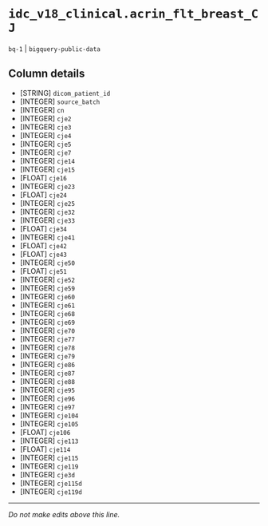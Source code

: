 # `idc_v18_clinical.acrin_flt_breast_CJ`
`bq-1` | `bigquery-public-data`

## Column details
* [STRING]    `dicom_patient_id`
* [INTEGER]   `source_batch`
* [INTEGER]   `cn`
* [INTEGER]   `cje2`
* [INTEGER]   `cje3`
* [INTEGER]   `cje4`
* [INTEGER]   `cje5`
* [INTEGER]   `cje7`
* [INTEGER]   `cje14`
* [INTEGER]   `cje15`
* [FLOAT]     `cje16`
* [INTEGER]   `cje23`
* [FLOAT]     `cje24`
* [INTEGER]   `cje25`
* [INTEGER]   `cje32`
* [INTEGER]   `cje33`
* [FLOAT]     `cje34`
* [INTEGER]   `cje41`
* [FLOAT]     `cje42`
* [FLOAT]     `cje43`
* [INTEGER]   `cje50`
* [FLOAT]     `cje51`
* [INTEGER]   `cje52`
* [INTEGER]   `cje59`
* [INTEGER]   `cje60`
* [INTEGER]   `cje61`
* [INTEGER]   `cje68`
* [INTEGER]   `cje69`
* [INTEGER]   `cje70`
* [INTEGER]   `cje77`
* [INTEGER]   `cje78`
* [INTEGER]   `cje79`
* [INTEGER]   `cje86`
* [INTEGER]   `cje87`
* [INTEGER]   `cje88`
* [INTEGER]   `cje95`
* [INTEGER]   `cje96`
* [INTEGER]   `cje97`
* [INTEGER]   `cje104`
* [INTEGER]   `cje105`
* [FLOAT]     `cje106`
* [INTEGER]   `cje113`
* [FLOAT]     `cje114`
* [INTEGER]   `cje115`
* [INTEGER]   `cje119`
* [INTEGER]   `cje3d`
* [INTEGER]   `cje115d`
* [INTEGER]   `cje119d`

-------------------------------------------------------------------------------
*Do not make edits above this line.*
